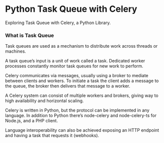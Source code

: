 # Python Task Queue with Celery

Exploring Task Queue with Celery, a Python Library.

### What is Task Queue

Task queues are used as a mechanism to distribute work across threads or machines.

A task queue’s input is a unit of work called a task. Dedicated worker processes constantly monitor task queues for new work to perform.

Celery communicates via messages, usually using a broker to mediate between clients and workers. To initiate a task the client adds a message to the queue, the broker then delivers that message to a worker.

A Celery system can consist of multiple workers and brokers, giving way to high availability and horizontal scaling.

Celery is written in Python, but the protocol can be implemented in any language. In addition to Python there’s node-celery and node-celery-ts for Node.js, and a PHP client.

Language interoperability can also be achieved exposing an HTTP endpoint and having a task that requests it (webhooks).
